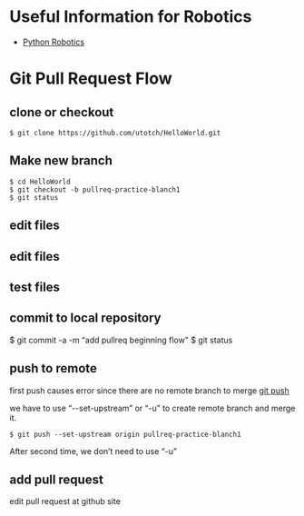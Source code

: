 # Useful Information for Robotics
* [Python Robotics](https://github.com/AtsushiSakai/PythonRobotics)

# Git Pull Request Flow

## clone or checkout
    
    $ git clone https://github.com/utotch/HelloWorld.git

## Make new branch
    
    $ cd HelloWorld
    $ git checkout -b pullreq-practice-blanch1 
    $ git status

## edit files

##  edit files

## test files

## commit to local repository
$ git commit -a -m “add pullreq beginning flow"
$ git status

<!-- -a means add all modified files -->

## push to remote
first push causes error since there are no remote branch to merge
[git push](http://neos21.hatenablog.com/entry/2017/05/10/080000)

we have to use “--set-upstream” or “-u” to create remote branch and merge it.

    $ git push --set-upstream origin pullreq-practice-blanch1

After second time, we don’t need to use “-u”

## add pull request

edit pull request at github site
